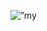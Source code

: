 
<p align=”center”>
<img src=”![Inoke Nakacia (1000 x 300 px)](https://user-images.githubusercontent.com/55421987/141046615-ae96e1fb-e21d-44b3-8206-9641ec54d1c6.png)" alt=”my banner”>
</p>
